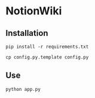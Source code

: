 # NotionWiki
## Installation
`pip install -r requirements.txt`

`cp config.py.template config.py`

## Use
`python app.py`